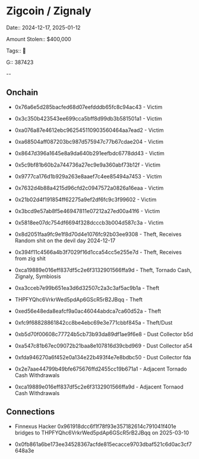 # Zigcoin / Zignaly

Date::  2024-12-17, 2025-01-12

Amount Stolen:: $400,000

Tags:: 🔑

G:: 387423

--


## Onchain


- 0x76a6e5d285bacfed68d07eefdddb65fc8c94ac43 - Victim
- 0x3c350b423543ee699cca5bff8d99db3b581501a1 - Victim
- 0xa076a87e4612ebc962545110903560464aa7ead2 - Victim
- 0xa68504aff087203bc987d575947c77b67cdae204 - Victim
- 0x8647d396a1645e8a9da640b291eefbdc6778dd43 - Victim
- 0x5c9bf81b60b2a744736a27ec9e9a360abf73b12f - Victim
- 0x9777ca176d1b929a263e8aaef7c4ee85494a7453 - Victim
- 0x7632d4b88a4215d96cfd2c0947572a0826a16eaa - Victim
- 0x21b02d4f191854ff62275a9ef2df6fc9c3f99602 - Victim
- 0x3bcd9e57ab8f5e46947811e07212a27ed00a41f6 - Victim
- 0x5818ee07dc754df6694f328dcccb3b004d587c3a - Victim

- 0x8d2051faa9fc9e1f8d70d4e1076fc92b03ee9308 - Theft, Receives Random shit on the devil day 2024-12-17

- 0x394f11c4566a4b3f7029f16d1cca54cc5e255e7d - Theft, Receives from zig shit

- 0xca19889e016eff837df5c2e6f3132901566ffa9d - Theft, Tornado Cash, Zignaly, Symbiosis

- 0xa3cceb7e99b651ea3d6d32507c2a3c3af5ac9b1a - Theft

- THPFYQhc6VrkrWed5pdAp6GScR5rB2JBqq - Theft

- 0xed56e48eda8eafcf9a0ac46044abdca7ca60d52a - Theft

- 0xfc9f68828861842cc8be4ebc69e3e771cbbf845a - Theft/Dust

- 0xb5d70f00608c77724b5cb73b93da89df1ae9f6e8 - Dust Collector b5d

- 0xa547c81b67ec09072b21baa8e107816d39cbd969 - Dust Collector a54

- 0xfda946270a6f452e0a134e22b493f4e7e8bdbc50 - Dust Collector fda

- 0x2e7aae44799b49bfe675676ffd2455cc19b671a1 - Adjacent Tornado Cash Withdrawals

- 0xca19889e016eff837df5c2e6f3132901566ffa9d - Adjacent Tornaod Cash Withdrawals


## Connections

- Finnexus Hacker 0x961918dcc6f1f78f93e357182614c791041f401e bridges to THPFYQhc6VrkrWed5pdAp6GScR5rB2JBqq on 2025-03-10

- 0x0fb861a6be173ee34528367acfde815ecacce9703dbaf521c6d0ac3cf7648a3e